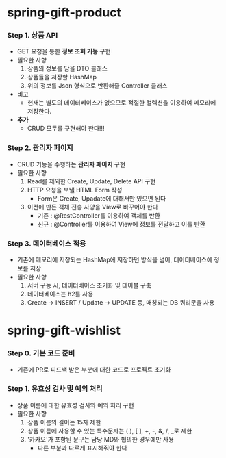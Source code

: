 # spring-gift-product
### Step 1. 상품 API
- GET 요청을 통한 **정보 조회 기능** 구현
- 필요한 사항
  1. 상품의 정보를 담을 DTO 클래스
  2. 상품들을 저장할 HashMap
  3. 위의 정보를 Json 형식으로 반환해줄 Controller 클래스
- 비고
  - 현재는 별도의 데이터베이스가 없으므로 적절한 컬렉션을 이용하여 메모리에 저장한다.
- **추가**
  - CRUD 모두를 구현해야 한다!!!
### Step 2. 관리자 페이지
- CRUD 기능을 수행하는 **관리자 페이지** 구현
- 필요한 사항
  1. Read를 제외한 Create, Update, Delete API 구현
  2. HTTP 요청을 보낼 HTML Form 작성
     - Form은 Create, Upadate에 대해서만 있으면 된다
  3. 이전에 만든 객체 전송 사양을 View로 바꾸어야 한다
     - 기존 : @RestController를 이용하여 객체를 반환
     - 신규 : @Controller를 이용하여 View에 정보를 전달하고 이를 반환
### Step 3. 데이터베이스 적용
- 기존에 메모리에 저장되는 HashMap에 저장하던 방식을 넘어, 데이터베이스에 정보를 저장
- 필요한 사항
  1. 서버 구동 시, 데이터베이스 초기화 및 테이블 구축
  2. 데이터베이스는 h2를 사용
  3. Create -> INSERT / Update -> UPDATE 등, 매칭되는 DB 쿼리문을 사용
# spring-gift-wishlist
### Step 0. 기본 코드 준비
- 기존에 PR로 피드백 받은 부분에 대한 코드로 프로젝트 초기화
### Step 1. 유효성 검사 및 예외 처리
- 상품 이름에 대한 유효성 검사와 예외 처리 구현
- 필요한 사항
  1. 상품 이름의 길이는 15자 제한
  2. 상품 이름에 사용할 수 있는 특수문자는 ( ), [ ], +, -, &, /, _로 제한
  3. '카카오'가 포함된 문구는 담당 MD와 협의한 경우에만 사용
     - 다른 부분과 다르게 표시해줘야 한다